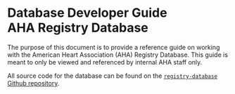 # Database Developer Guide <br /> AHA Registry Database

The purpose of this document is to provide a reference guide on working with the American Heart Association (AHA) Registry Database. This guide is meant to only be viewed and referenced by internal AHA staff only.

All source code for the database can be found on the [`registry-database` Github repository](https://github.com/xf4j/registry-database).